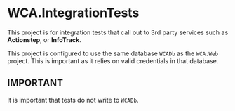 # WCA.IntegrationTests
This project is for integration tests that call out to 3rd party services such as **Actionstep**, or **InfoTrack**.

This project is configured to use the same database `WCADb` as the `WCA.Web` project. This is important as it relies on valid credentials in that database.

## IMPORTANT
It is important that tests do not write to `WCADb`.